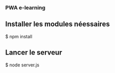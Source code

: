 ### PWA e-learning

## Installer les modules néessaires
$ npm install

## Lancer le serveur
$ node server.js